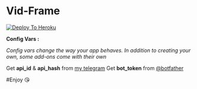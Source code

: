 # Vid-Frame




<a href="https://heroku.com/deploy">
  <img src="https://www.herokucdn.com/deploy/button.svg" alt="Deploy To Heroku">
</a>









<abbr><b>Config Vars :</b></abbr>








<i>Config vars change the way your app behaves. In addition to creating your own, some add-ons come with their own </i>

Get <b>api_id</b> & <b>api_hash</b> from <a href="https://my.telegram.org"> my telegram</a>
Get <b>bot_token</b> from <a href="https://t.me/botfather"> @botfather</a> 


#Enjoy 😘 
